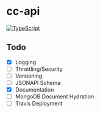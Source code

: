 # cc-api

[![TypeScript](https://badges.frapsoft.com/typescript/code/typescript.svg?v=101)](https://github.com/ellerbrock/typescript-badges/)

## Todo

- [X] Logging
- [ ] Throttling/Security
- [ ] Versioning
- [ ] JSONAPI Schema
- [X] Documentation
- [ ] MongoDB Document Hydration
- [ ] Travis Deployment